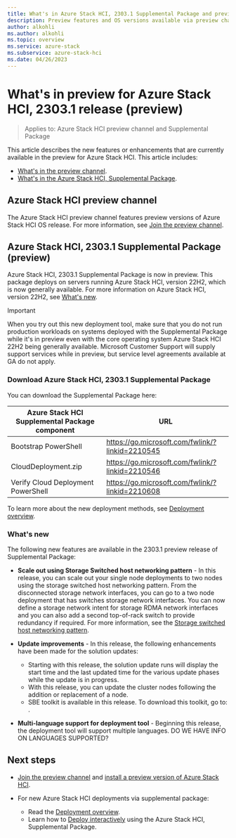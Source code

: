 ```yaml
---
title: What's in Azure Stack HCI, 2303.1 Supplemental Package and preview channel (preview)
description: Preview features and OS versions available via preview channel and 2303.1 supplemental package features.
author: alkohli
ms.author: alkohli
ms.topic: overview
ms.service: azure-stack
ms.subservice: azure-stack-hci
ms.date: 04/26/2023
---
```


# What's in preview for Azure Stack HCI, 2303.1 release (preview)

> Applies to: Azure Stack HCI preview channel and Supplemental Package

This article describes the new features or enhancements that are currently available in the preview for Azure Stack HCI. This article includes:

- [What's in the preview channel](#azure-stack-hci-preview-channel).
- [What's in the Azure Stack HCI, Supplemental Package](#azure-stack-hci-2303-supplemental-package-preview).

## Azure Stack HCI preview channel

The Azure Stack HCI preview channel features preview versions of Azure Stack HCI OS release. For more information, see [Join the preview channel](./preview-channel.md).

## Azure Stack HCI, 2303.1 Supplemental Package (preview)

Azure Stack HCI, 2303.1 Supplemental Package is now in preview. This package deploys on servers running Azure Stack HCI, version 22H2, which is now generally available. For more information on Azure Stack HCI, version 22H2, see [What's new](../whats-new.md).

> [!IMPORTANT]
> When you try out this new deployment tool, make sure that you do not run production workloads on systems deployed with the Supplemental Package while it's in preview even with the core operating system Azure Stack HCI 22H2 being generally available. Microsoft Customer Support will supply support services while in preview, but service level agreements available at GA do not apply.


### Download Azure Stack HCI, 2303.1 Supplemental Package

You can download the Supplemental Package here:  

| Azure Stack HCI Supplemental Package component| URL                                             |
|-----------------------------------------------|-------------------------------------------------|
| Bootstrap PowerShell                           | https://go.microsoft.com/fwlink/?linkid=2210545 |
| CloudDeployment.zip                           | https://go.microsoft.com/fwlink/?linkid=2210546 |
| Verify Cloud Deployment PowerShell            | https://go.microsoft.com/fwlink/?linkid=2210608 |

To learn more about the new deployment methods, see [Deployment overview](../deploy/deployment-tool-introduction.md).


### What's new

The following new features are available in the 2303.1 preview release of Supplemental Package:

- **Scale out using Storage Switched host networking pattern** - In this release, you can scale out your single node deployments to two nodes using the storage switched host networking pattern. From the disconnected storage network interfaces, you can go to a two node deployment that has switches storage network interfaces. You can now define a storage network intent for storage RDMA network interfaces and you can also add a second top-of-rack switch to provide redundancy if required. For more information, see the [Storage switched host networking pattern](../plan/two-node-switched-non-converged.md). 

- **Update improvements** - In this release, the following enhancements have been made for the solution updates: 
    - Starting with this release, the solution update runs will display the start time and the last updated time for the various update phases while the update is in progress. <!--To learn more about update times, see [Track the update progress](../index.yml).-->
    - With this release, you can update the cluster nodes following the addition or replacement of a node.
    - SBE toolkit is available in this release. To download this toolkit, go to: []().

- **Multi-language support for deployment tool** - Beginning this release, the deployment tool will support multiple languages. DO WE HAVE INFO ON LANGUAGES SUPPORTED?


## Next steps

- [Join the preview channel](./preview-channel.md) and [install a preview version of Azure Stack HCI](./install-preview-version.md).

- For new Azure Stack HCI deployments via supplemental package:
    - Read the [Deployment overview](../deploy/deployment-tool-introduction.md).
    - Learn how to [Deploy interactively](../deploy/deployment-tool-new-file.md) using the Azure Stack HCI, Supplemental Package.